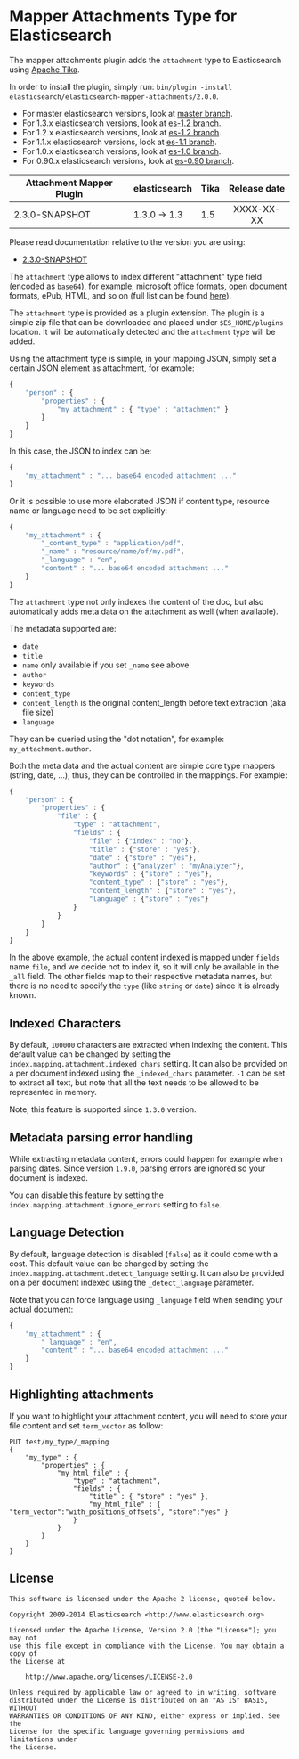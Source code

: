 Mapper Attachments Type for Elasticsearch
=========================================

The mapper attachments plugin adds the `attachment` type to Elasticsearch using [Apache Tika](http://lucene.apache.org/tika/).

In order to install the plugin, simply run: `bin/plugin -install elasticsearch/elasticsearch-mapper-attachments/2.0.0`.

* For master elasticsearch versions, look at [master branch](https://github.com/elasticsearch/elasticsearch-mapper-attachments/tree/master).
* For 1.3.x elasticsearch versions, look at [es-1.2 branch](https://github.com/elasticsearch/elasticsearch-mapper-attachments/tree/es-1.3).
* For 1.2.x elasticsearch versions, look at [es-1.2 branch](https://github.com/elasticsearch/elasticsearch-mapper-attachments/tree/es-1.2).
* For 1.1.x elasticsearch versions, look at [es-1.1 branch](https://github.com/elasticsearch/elasticsearch-mapper-attachments/tree/es-1.1).
* For 1.0.x elasticsearch versions, look at [es-1.0 branch](https://github.com/elasticsearch/elasticsearch-mapper-attachments/tree/es-1.0).
* For 0.90.x elasticsearch versions, look at [es-0.90 branch](https://github.com/elasticsearch/elasticsearch-mapper-attachments/tree/es-0.90).


|   Attachment Mapper Plugin  | elasticsearch         |  Tika  | Release date |
|-----------------------------|-----------------------|--------|:------------:|
| 2.3.0-SNAPSHOT              | 1.3.0 -> 1.3          |  1.5   |  XXXX-XX-XX  |

Please read documentation relative to the version you are using:

* [2.3.0-SNAPSHOT](https://github.com/elasticsearch/elasticsearch-mapper-attachments/blob/es-1.3/README.md)

The `attachment` type allows to index different "attachment" type field (encoded as `base64`), for example,
microsoft office formats, open document formats, ePub, HTML, and so on (full list can be found [here](http://tika.apache.org/1.5/formats.html)).

The `attachment` type is provided as a plugin extension. The plugin is a simple zip file that can be downloaded and placed under `$ES_HOME/plugins` location. It will be automatically detected and the `attachment` type will be added.

Using the attachment type is simple, in your mapping JSON, simply set a certain JSON element as attachment, for example:

```javascript
{
    "person" : {
        "properties" : {
            "my_attachment" : { "type" : "attachment" }
        }
    }
}
```

In this case, the JSON to index can be:

```javascript
{
    "my_attachment" : "... base64 encoded attachment ..."
}
```

Or it is possible to use more elaborated JSON if content type, resource name or language need to be set explicitly:

```javascript
{
    "my_attachment" : {
        "_content_type" : "application/pdf",
        "_name" : "resource/name/of/my.pdf",
        "_language" : "en",
        "content" : "... base64 encoded attachment ..."
    }
}
```

The `attachment` type not only indexes the content of the doc, but also automatically adds meta data on the attachment as well (when available).

The metadata supported are:

* `date`
* `title`
* `name` only available if you set `_name` see above
* `author`
* `keywords`
* `content_type`
* `content_length` is the original content_length before text extraction (aka file size)
* `language`

They can be queried using the "dot notation", for example: `my_attachment.author`.

Both the meta data and the actual content are simple core type mappers (string, date, ...), thus, they can be controlled in the mappings. For example:

```javascript
{
    "person" : {
        "properties" : {
            "file" : {
                "type" : "attachment",
                "fields" : {
                    "file" : {"index" : "no"},
                    "title" : {"store" : "yes"},
                    "date" : {"store" : "yes"},
                    "author" : {"analyzer" : "myAnalyzer"},
                    "keywords" : {"store" : "yes"},
                    "content_type" : {"store" : "yes"},
                    "content_length" : {"store" : "yes"},
                    "language" : {"store" : "yes"}
                }
            }
        }
    }
}
```

In the above example, the actual content indexed is mapped under `fields` name `file`, and we decide not to index it, so it will only be available in the `_all` field. The other fields map to their respective metadata names, but there is no need to specify the `type` (like `string` or `date`) since it is already known.

Indexed Characters
------------------

By default, `100000` characters are extracted when indexing the content. This default value can be changed by setting the `index.mapping.attachment.indexed_chars` setting. It can also be provided on a per document indexed using the `_indexed_chars` parameter. `-1` can be set to extract all text, but note that all the text needs to be allowed to be represented in memory.

Note, this feature is supported since `1.3.0` version.

Metadata parsing error handling
-------------------------------

While extracting metadata content, errors could happen for example when parsing dates.
Since version `1.9.0`, parsing errors are ignored so your document is indexed.

You can disable this feature by setting the `index.mapping.attachment.ignore_errors` setting to `false`.

Language Detection
------------------

By default, language detection is disabled (`false`) as it could come with a cost.
This default value can be changed by setting the `index.mapping.attachment.detect_language` setting.
It can also be provided on a per document indexed using the `_detect_language` parameter.

Note that you can force language using `_language` field when sending your actual document:

```javascript
{
    "my_attachment" : {
        "_language" : "en",
        "content" : "... base64 encoded attachment ..."
    }
}
```

Highlighting attachments
------------------------

If you want to highlight your attachment content, you will need to store your file content and set `term_vector` as follow:

```
PUT test/my_type/_mapping
{
    "my_type" : {
        "properties" : {
            "my_html_file" : {
                "type" : "attachment",
                "fields" : {
                    "title" : { "store" : "yes" },
                    "my_html_file" : { "term_vector":"with_positions_offsets", "store":"yes" }
                }
            }
        }
    }
}
```

License
-------

    This software is licensed under the Apache 2 license, quoted below.

    Copyright 2009-2014 Elasticsearch <http://www.elasticsearch.org>

    Licensed under the Apache License, Version 2.0 (the "License"); you may not
    use this file except in compliance with the License. You may obtain a copy of
    the License at

        http://www.apache.org/licenses/LICENSE-2.0

    Unless required by applicable law or agreed to in writing, software
    distributed under the License is distributed on an "AS IS" BASIS, WITHOUT
    WARRANTIES OR CONDITIONS OF ANY KIND, either express or implied. See the
    License for the specific language governing permissions and limitations under
    the License.
